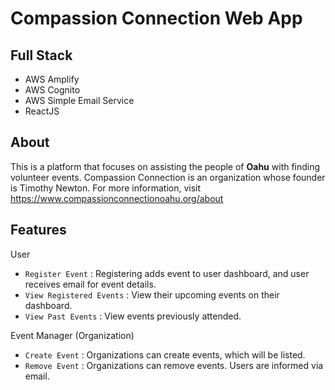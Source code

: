 # Compassion Connection Web App

## Full Stack

- AWS Amplify
- AWS Cognito
- AWS Simple Email Service
- ReactJS

## About

This is a platform that focuses on assisting the people of **Oahu** with finding volunteer events. 
Compassion Connection is an organization whose founder is Timothy Newton. For more information,
visit https://www.compassionconnectionoahu.org/about

## Features

User
- `Register Event` : Registering adds event to user dashboard, and user receives email for event details.
- `View Registered Events` : View their upcoming events on their dashboard.
- `View Past Events` : View events previously attended.

Event Manager (Organization)
- `Create Event` : Organizations can create events, which will be listed.
- `Remove Event` : Organizations can remove events. Users are informed via email.
